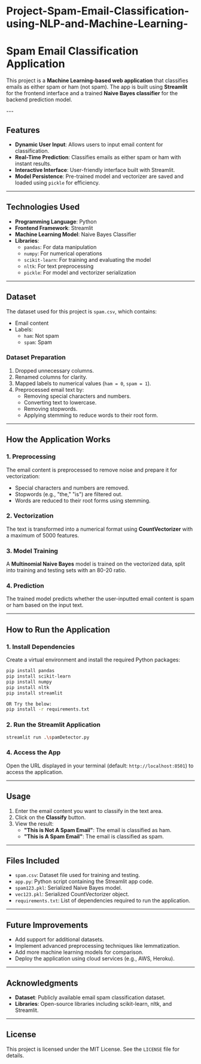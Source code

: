 # Project-Spam-Email-Classification-using-NLP-and-Machine-Learning-
<h1>Spam Email Classification Application</h1>

<p> This project is a <b>Machine Learning-based web application</b> that classifies emails as either spam or ham (not spam). The app is built using <b>Streamlit</b> for the frontend interface and a trained <b>Naive Bayes classifier</b> for the backend prediction model.
</p>
---

## Features

- **Dynamic User Input**: Allows users to input email content for classification.
- **Real-Time Prediction**: Classifies emails as either spam or ham with instant results.
- **Interactive Interface**: User-friendly interface built with Streamlit.
- **Model Persistence**: Pre-trained model and vectorizer are saved and loaded using `pickle` for efficiency.

---

## Technologies Used

- **Programming Language**: Python
- **Frontend Framework**: Streamlit
- **Machine Learning Model**: Naive Bayes Classifier
- **Libraries**:
  - `pandas`: For data manipulation
  - `numpy`: For numerical operations
  - `scikit-learn`: For training and evaluating the model
  - `nltk`: For text preprocessing
  - `pickle`: For model and vectorizer serialization

---

## Dataset

The dataset used for this project is `spam.csv`, which contains:
- Email content
- Labels:
  - `ham`: Not spam
  - `spam`: Spam

### Dataset Preparation
1. Dropped unnecessary columns.
2. Renamed columns for clarity.
3. Mapped labels to numerical values (`ham = 0`, `spam = 1`).
4. Preprocessed email text by:
   - Removing special characters and numbers.
   - Converting text to lowercase.
   - Removing stopwords.
   - Applying stemming to reduce words to their root form.

---

## How the Application Works

### 1. **Preprocessing**
The email content is preprocessed to remove noise and prepare it for vectorization:
- Special characters and numbers are removed.
- Stopwords (e.g., "the," "is") are filtered out.
- Words are reduced to their root forms using stemming.

### 2. **Vectorization**
The text is transformed into a numerical format using **CountVectorizer** with a maximum of 5000 features.

### 3. **Model Training**
A **Multinomial Naive Bayes** model is trained on the vectorized data, split into training and testing sets with an 80-20 ratio.

### 4. **Prediction**
The trained model predicts whether the user-inputted email content is spam or ham based on the input text.

---

## How to Run the Application

### 1. Install Dependencies
Create a virtual environment and install the required Python packages:
```bash
pip install pandas
pip install scikit-learn
pip install numpy
pip install nltk
pip install streamlit

OR Try the below:
pip install -r requirements.txt

```

### 2. Run the Streamlit Application
```bash
streamlit run .\spamDetector.py
```

### 4. Access the App
Open the URL displayed in your terminal (default: `http://localhost:8501`) to access the application.

---

## Usage

1. Enter the email content you want to classify in the text area.
2. Click on the **Classify** button.
3. View the result:
   - **"This is Not A Spam Email"**: The email is classified as ham.
   - **"This is A Spam Email"**: The email is classified as spam.

---

## Files Included

- `spam.csv`: Dataset file used for training and testing.
- `app.py`: Python script containing the Streamlit app code.
- `spam123.pkl`: Serialized Naive Bayes model.
- `vec123.pkl`: Serialized CountVectorizer object.
- `requirements.txt`: List of dependencies required to run the application.

---

## Future Improvements

- Add support for additional datasets.
- Implement advanced preprocessing techniques like lemmatization.
- Add more machine learning models for comparison.
- Deploy the application using cloud services (e.g., AWS, Heroku).

---

## Acknowledgments

- **Dataset**: Publicly available email spam classification dataset.
- **Libraries**: Open-source libraries including scikit-learn, nltk, and Streamlit.

---

## License

This project is licensed under the MIT License. See the `LICENSE` file for details.

